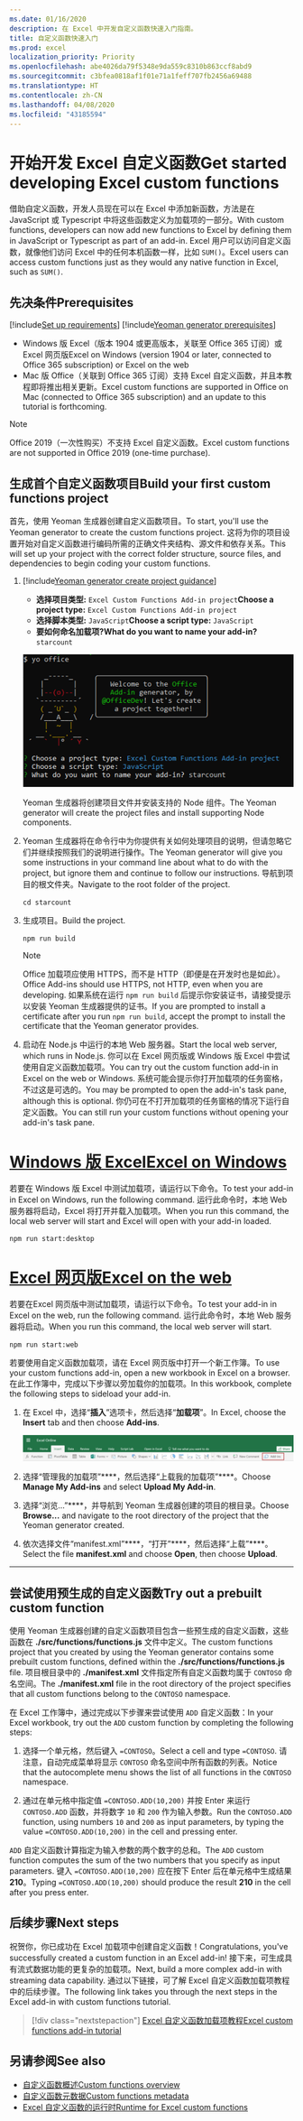 ```yaml
---
ms.date: 01/16/2020
description: 在 Excel 中开发自定义函数快速入门指南。
title: 自定义函数快速入门
ms.prod: excel
localization_priority: Priority
ms.openlocfilehash: abe4026da79f5348e9da559c8310b863ccf8abd9
ms.sourcegitcommit: c3bfea0818af1f01e71a1feff707fb2456a69488
ms.translationtype: HT
ms.contentlocale: zh-CN
ms.lasthandoff: 04/08/2020
ms.locfileid: "43185594"
---
```

# <a name="get-started-developing-excel-custom-functions"></a><span data-ttu-id="2e1e5-103">开始开发 Excel 自定义函数</span><span class="sxs-lookup"><span data-stu-id="2e1e5-103">Get started developing Excel custom functions</span></span>

<span data-ttu-id="2e1e5-104">借助自定义函数，开发人员现在可以在 Excel 中添加新函数，方法是在 JavaScript 或 Typescript 中将这些函数定义为加载项的一部分。</span><span class="sxs-lookup"><span data-stu-id="2e1e5-104">With custom functions, developers can now add new functions to Excel by defining them in JavaScript or Typescript as part of an add-in.</span></span> <span data-ttu-id="2e1e5-105">Excel 用户可以访问自定义函数，就像他们访问 Excel 中的任何本机函数一样，比如 `SUM()`。</span><span class="sxs-lookup"><span data-stu-id="2e1e5-105">Excel users can access custom functions just as they would any native function in Excel, such as `SUM()`.</span></span>

## <a name="prerequisites"></a><span data-ttu-id="2e1e5-106">先决条件</span><span class="sxs-lookup"><span data-stu-id="2e1e5-106">Prerequisites</span></span>

[!include[Set up requirements](../includes/set-up-dev-environment-beforehand.md)]
[!include[Yeoman generator prerequisites](../includes/quickstart-yo-prerequisites.md)]

* <span data-ttu-id="2e1e5-107">Windows 版 Excel（版本 1904 或更高版本，关联至 Office 365 订阅）或 Excel 网页版</span><span class="sxs-lookup"><span data-stu-id="2e1e5-107">Excel on Windows (version 1904 or later, connected to Office 365 subscription) or Excel on the web</span></span>
* <span data-ttu-id="2e1e5-108">Mac 版 Office（关联到 Office 365 订阅）支持 Excel 自定义函数，并且本教程即将推出相关更新。</span><span class="sxs-lookup"><span data-stu-id="2e1e5-108">Excel custom functions are supported in Office on Mac (connected to Office 365 subscription) and an update to this tutorial is forthcoming.</span></span>

>[!NOTE]
><span data-ttu-id="2e1e5-109">Office 2019（一次性购买）不支持 Excel 自定义函数。</span><span class="sxs-lookup"><span data-stu-id="2e1e5-109">Excel custom functions are not supported in Office 2019 (one-time purchase).</span></span>

## <a name="build-your-first-custom-functions-project"></a><span data-ttu-id="2e1e5-110">生成首个自定义函数项目</span><span class="sxs-lookup"><span data-stu-id="2e1e5-110">Build your first custom functions project</span></span>

<span data-ttu-id="2e1e5-111">首先，使用 Yeoman 生成器创建自定义函数项目。</span><span class="sxs-lookup"><span data-stu-id="2e1e5-111">To start, you'll use the Yeoman generator to create the custom functions project.</span></span> <span data-ttu-id="2e1e5-112">这将为你的项目设置开始对自定义函数进行编码所需的正确文件夹结构、源文件和依存关系。</span><span class="sxs-lookup"><span data-stu-id="2e1e5-112">This will set up your project with the correct folder structure, source files, and dependencies to begin coding your custom functions.</span></span>

1. [!include[Yeoman generator create project guidance](../includes/yo-office-command-guidance.md)]

    - <span data-ttu-id="2e1e5-113">**选择项目类型:** `Excel Custom Functions Add-in project`</span><span class="sxs-lookup"><span data-stu-id="2e1e5-113">**Choose a project type:** `Excel Custom Functions Add-in project`</span></span>
    - <span data-ttu-id="2e1e5-114">**选择脚本类型:** `JavaScript`</span><span class="sxs-lookup"><span data-stu-id="2e1e5-114">**Choose a script type:** `JavaScript`</span></span>
    - <span data-ttu-id="2e1e5-115">**要如何命名加载项?**</span><span class="sxs-lookup"><span data-stu-id="2e1e5-115">**What do you want to name your add-in?**</span></span> `starcount`

    ![自定义函数的 Office 外接程序提示的 Yeoman 生成器](../images/starcountPrompt.png)

    <span data-ttu-id="2e1e5-117">Yeoman 生成器将创建项目文件并安装支持的 Node 组件。</span><span class="sxs-lookup"><span data-stu-id="2e1e5-117">The Yeoman generator will create the project files and install supporting Node components.</span></span>

2. <span data-ttu-id="2e1e5-118">Yeoman 生成器将在命令行中为你提供有关如何处理项目的说明，但请忽略它们并继续按照我们的说明进行操作。</span><span class="sxs-lookup"><span data-stu-id="2e1e5-118">The Yeoman generator will give you some instructions in your command line about what to do with the project, but ignore them and continue to follow our instructions.</span></span> <span data-ttu-id="2e1e5-119">导航到项目的根文件夹。</span><span class="sxs-lookup"><span data-stu-id="2e1e5-119">Navigate to the root folder of the project.</span></span>

    ```command&nbsp;line
    cd starcount
    ```

3. <span data-ttu-id="2e1e5-120">生成项目。</span><span class="sxs-lookup"><span data-stu-id="2e1e5-120">Build the project.</span></span> 

    ```command&nbsp;line
    npm run build
    ```

    > [!NOTE]
    > <span data-ttu-id="2e1e5-121">Office 加载项应使用 HTTPS，而不是 HTTP（即便是在开发时也是如此）。</span><span class="sxs-lookup"><span data-stu-id="2e1e5-121">Office Add-ins should use HTTPS, not HTTP, even when you are developing.</span></span> <span data-ttu-id="2e1e5-122">如果系统在运行 `npm run build` 后提示你安装证书，请接受提示以安装 Yeoman 生成器提供的证书。</span><span class="sxs-lookup"><span data-stu-id="2e1e5-122">If you are prompted to install a certificate after you run `npm run build`, accept the prompt to install the certificate that the Yeoman generator provides.</span></span>

4. <span data-ttu-id="2e1e5-123">启动在 Node.js 中运行的本地 Web 服务器。</span><span class="sxs-lookup"><span data-stu-id="2e1e5-123">Start the local web server, which runs in Node.js.</span></span> <span data-ttu-id="2e1e5-124">你可以在 Excel 网页版或 Windows 版 Excel 中尝试使用自定义函数加载项。</span><span class="sxs-lookup"><span data-stu-id="2e1e5-124">You can try out the custom function add-in in Excel on the web or Windows.</span></span> <span data-ttu-id="2e1e5-125">系统可能会提示你打开加载项的任务窗格，不过这是可选的。</span><span class="sxs-lookup"><span data-stu-id="2e1e5-125">You may be prompted to open the add-in's task pane, although this is optional.</span></span> <span data-ttu-id="2e1e5-126">你仍可在不打开加载项的任务窗格的情况下运行自定义函数。</span><span class="sxs-lookup"><span data-stu-id="2e1e5-126">You can still run your custom functions without opening your add-in's task pane.</span></span>

# <a name="excel-on-windows"></a>[<span data-ttu-id="2e1e5-127">Windows 版 Excel</span><span class="sxs-lookup"><span data-stu-id="2e1e5-127">Excel on Windows</span></span>](#tab/excel-windows)

<span data-ttu-id="2e1e5-128">若要在 Windows 版 Excel 中测试加载项，请运行以下命令。</span><span class="sxs-lookup"><span data-stu-id="2e1e5-128">To test your add-in in Excel on Windows, run the following command.</span></span> <span data-ttu-id="2e1e5-129">运行此命令时，本地 Web 服务器将启动，Excel 将打开并载入加载项。</span><span class="sxs-lookup"><span data-stu-id="2e1e5-129">When you run this command, the local web server will start and Excel will open with your add-in loaded.</span></span>

```command&nbsp;line
npm run start:desktop
```

# <a name="excel-on-the-web"></a>[<span data-ttu-id="2e1e5-130">Excel 网页版</span><span class="sxs-lookup"><span data-stu-id="2e1e5-130">Excel on the web</span></span>](#tab/excel-online)

<span data-ttu-id="2e1e5-131">若要在Excel 网页版中测试加载项，请运行以下命令。</span><span class="sxs-lookup"><span data-stu-id="2e1e5-131">To test your add-in in Excel on the web, run the following command.</span></span> <span data-ttu-id="2e1e5-132">运行此命令时，本地 Web 服务器将启动。</span><span class="sxs-lookup"><span data-stu-id="2e1e5-132">When you run this command, the local web server will start.</span></span>

```command&nbsp;line
npm run start:web
```

<span data-ttu-id="2e1e5-133">若要使用自定义函数加载项，请在 Excel 网页版中打开一个新工作簿。</span><span class="sxs-lookup"><span data-stu-id="2e1e5-133">To use your custom functions add-in, open a new workbook in Excel on a browser.</span></span> <span data-ttu-id="2e1e5-134">在此工作簿中，完成以下步骤以旁加载你的加载项。</span><span class="sxs-lookup"><span data-stu-id="2e1e5-134">In this workbook, complete the following steps to sideload your add-in.</span></span>

1. <span data-ttu-id="2e1e5-135">在 Excel 中，选择“**插入**”选项卡，然后选择“**加载项**”。</span><span class="sxs-lookup"><span data-stu-id="2e1e5-135">In Excel, choose the **Insert** tab and then choose **Add-ins**.</span></span>

   ![Excel 网页版中的“插入”功能区，突出显示“我的加载项”图标](../images/excel-cf-online-register-add-in-1.png)
   
2. <span data-ttu-id="2e1e5-137">选择“管理我的加载项”\*\*\*\*，然后选择“上载我的加载项”\*\*\*\*。</span><span class="sxs-lookup"><span data-stu-id="2e1e5-137">Choose **Manage My Add-ins** and select **Upload My Add-in**.</span></span>

3. <span data-ttu-id="2e1e5-138">选择“浏览...”\*\*\*\*，并导航到 Yeoman 生成器创建的项目的根目录。</span><span class="sxs-lookup"><span data-stu-id="2e1e5-138">Choose **Browse...** and navigate to the root directory of the project that the Yeoman generator created.</span></span>

4. <span data-ttu-id="2e1e5-139">依次选择文件“manifest.xml”\*\*\*\*，“打开”\*\*\*\*，然后选择“上载”\*\*\*\*。</span><span class="sxs-lookup"><span data-stu-id="2e1e5-139">Select the file **manifest.xml** and choose **Open**, then choose **Upload**.</span></span>

---

## <a name="try-out-a-prebuilt-custom-function"></a><span data-ttu-id="2e1e5-140">尝试使用预生成的自定义函数</span><span class="sxs-lookup"><span data-stu-id="2e1e5-140">Try out a prebuilt custom function</span></span>

<span data-ttu-id="2e1e5-141">使用 Yeoman 生成器创建的自定义函数项目包含一些预生成的自定义函数，这些函数在 **./src/functions/functions.js** 文件中定义。</span><span class="sxs-lookup"><span data-stu-id="2e1e5-141">The custom functions project that you created by using the Yeoman generator contains some prebuilt custom functions, defined within the **./src/functions/functions.js** file.</span></span> <span data-ttu-id="2e1e5-142">项目根目录中的 **./manifest.xml** 文件指定所有自定义函数均属于 `CONTOSO` 命名空间。</span><span class="sxs-lookup"><span data-stu-id="2e1e5-142">The **./manifest.xml** file in the root directory of the project specifies that all custom functions belong to the `CONTOSO` namespace.</span></span>

<span data-ttu-id="2e1e5-143">在 Excel 工作簿中，通过完成以下步骤来尝试使用 `ADD` 自定义函数：</span><span class="sxs-lookup"><span data-stu-id="2e1e5-143">In your Excel workbook, try out the `ADD` custom function by completing the following steps:</span></span>

1. <span data-ttu-id="2e1e5-144">选择一个单元格，然后键入 `=CONTOSO`。</span><span class="sxs-lookup"><span data-stu-id="2e1e5-144">Select a cell and type `=CONTOSO`.</span></span> <span data-ttu-id="2e1e5-145">请注意，自动完成菜单将显示 `CONTOSO` 命名空间中所有函数的列表。</span><span class="sxs-lookup"><span data-stu-id="2e1e5-145">Notice that the autocomplete menu shows the list of all functions in the `CONTOSO` namespace.</span></span>

2. <span data-ttu-id="2e1e5-146">通过在单元格中指定值 `=CONTOSO.ADD(10,200)` 并按 Enter 来运行 `CONTOSO.ADD` 函数，并将数字 `10` 和 `200` 作为输入参数。</span><span class="sxs-lookup"><span data-stu-id="2e1e5-146">Run the `CONTOSO.ADD` function, using numbers `10` and `200` as input parameters, by typing the value `=CONTOSO.ADD(10,200)` in the cell and pressing enter.</span></span>

<span data-ttu-id="2e1e5-147">`ADD` 自定义函数计算指定为输入参数的两个数字的总和。</span><span class="sxs-lookup"><span data-stu-id="2e1e5-147">The `ADD` custom function computes the sum of the two numbers that you specify as input parameters.</span></span> <span data-ttu-id="2e1e5-148">键入 `=CONTOSO.ADD(10,200)` 应在按下 Enter 后在单元格中生成结果 **210**。</span><span class="sxs-lookup"><span data-stu-id="2e1e5-148">Typing `=CONTOSO.ADD(10,200)` should produce the result **210** in the cell after you press enter.</span></span>

## <a name="next-steps"></a><span data-ttu-id="2e1e5-149">后续步骤</span><span class="sxs-lookup"><span data-stu-id="2e1e5-149">Next steps</span></span>

<span data-ttu-id="2e1e5-150">祝贺你，你已成功在 Excel 加载项中创建自定义函数！</span><span class="sxs-lookup"><span data-stu-id="2e1e5-150">Congratulations, you've successfully created a custom function in an Excel add-in!</span></span> <span data-ttu-id="2e1e5-151">接下来，可生成具有流式数据功能的更复杂的加载项。</span><span class="sxs-lookup"><span data-stu-id="2e1e5-151">Next, build a more complex add-in with streaming data capability.</span></span> <span data-ttu-id="2e1e5-152">通过以下链接，可了解 Excel 自定义函数加载项教程中的后续步骤。</span><span class="sxs-lookup"><span data-stu-id="2e1e5-152">The following link takes you through the next steps in the Excel add-in with custom functions tutorial.</span></span>

> [!div class="nextstepaction"]
> [<span data-ttu-id="2e1e5-153">Excel 自定义函数加载项教程</span><span class="sxs-lookup"><span data-stu-id="2e1e5-153">Excel custom functions add-in tutorial</span></span>](../tutorials/excel-tutorial-create-custom-functions.md#create-a-custom-function-that-requests-data-from-the-web
)

## <a name="see-also"></a><span data-ttu-id="2e1e5-154">另请参阅</span><span class="sxs-lookup"><span data-stu-id="2e1e5-154">See also</span></span>

* [<span data-ttu-id="2e1e5-155">自定义函数概述</span><span class="sxs-lookup"><span data-stu-id="2e1e5-155">Custom functions overview</span></span>](../excel/custom-functions-overview.md)
* [<span data-ttu-id="2e1e5-156">自定义函数元数据</span><span class="sxs-lookup"><span data-stu-id="2e1e5-156">Custom functions metadata</span></span>](../excel/custom-functions-json.md)
* [<span data-ttu-id="2e1e5-157">Excel 自定义函数的运行时</span><span class="sxs-lookup"><span data-stu-id="2e1e5-157">Runtime for Excel custom functions</span></span>](../excel/custom-functions-runtime.md)